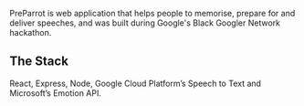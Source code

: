 
PreParrot is web application that helps people to memorise, prepare for and deliver speeches, and was built during Google's Black Googler Network hackathon.

## The Stack
React, Express, Node, Google Cloud Platform’s Speech to Text and Microsoft’s Emotion API.
